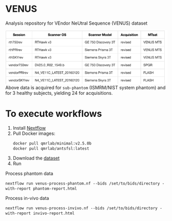 # VENUS
Analysis repository for VEndor NeUtral Sequence (VENUS) dataset

![](venus_table.png)
Above data is acquired for `sub-phantom` (ISMRM/NIST system phantom) and for 3 healthy subjects, yielding 24 for acquisitions.

# To execute workflows 

1. Install [Nextflow](https://www.nextflow.io/docs/latest/getstarted.html)
2. Pull Docker images:
    ```
    docker pull qmrlab/minimal:v2.5.0b
    docker pull qmrlab/antsfsl:latest
    ```
3. Download the [dataset](https://osf.io/5n3cu/)
4. Run

Process phantom data
```
nextflow run venus-process-phantom.nf --bids /set/to/bids/directory -with-report phantom-report.html
```
Process in-vivo data
```
nextflow run venus-process-invivo.nf --bids /set/to/bids/directory -with-report invivo-report.html
```